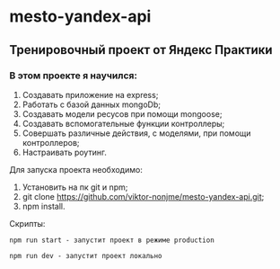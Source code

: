 # mesto-yandex-api

## Тренировочный проект от Яндекс Практики 

###  В этом проекте я научился:

1. Создавать приложение на express;
2. Работать с базой данных mongoDb;
3. Создавать модели ресусов при помощи mongoose;
4. Создавать вспомогательные функции контроллеры;
5. Совершать различные действия, с моделями, при помощи контроллеров;
6. Настраивать роутинг.

Для запуска проекта необходимо:

1. Установить на пк git и npm;
2. git clone https://github.com/viktor-nonjme/mesto-yandex-api.git;
3. npm install.

Скрипты:

```npm run start - запустит проект в режиме production```

```npm run dev - запустит проект локально```

